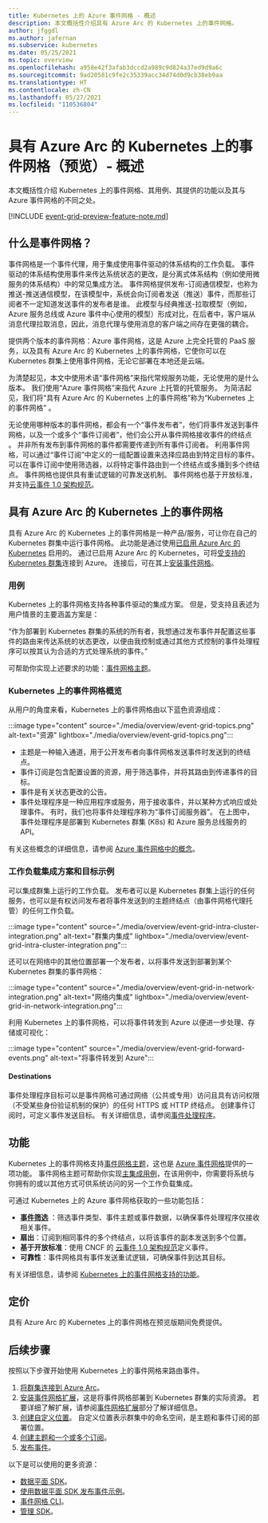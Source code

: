 ```yaml
---
title: Kubernetes 上的 Azure 事件网格 - 概述
description: 本文概括性介绍具有 Azure Arc 的 Kubernetes 上的事件网格。
author: jfggdl
ms.author: jafernan
ms.subservice: kubernetes
ms.date: 05/25/2021
ms.topic: overview
ms.openlocfilehash: a958e42f3afab3dccd2a989c9d824a37ed9d9a6c
ms.sourcegitcommit: 9ad20581c9fe2c35339acc34d74d0d9cb38eb9aa
ms.translationtype: HT
ms.contentlocale: zh-CN
ms.lasthandoff: 05/27/2021
ms.locfileid: "110536804"
---
```

# <a name="event-grid-on-kubernetes-with-azure-arc-preview---overview"></a>具有 Azure Arc 的 Kubernetes 上的事件网格（预览）- 概述
本文概括性介绍 Kubernetes 上的事件网格、其用例、其提供的功能以及其与 Azure 事件网格的不同之处。

[!INCLUDE [event-grid-preview-feature-note.md](../../../includes/event-grid-preview-feature-note.md)]

## <a name="what-is-event-grid"></a>什么是事件网格？
事件网格是一个事件代理，用于集成使用事件驱动的体系结构的工作负载。 事件驱动的体系结构使用事件来传达系统状态的更改，是分离式体系结构（例如使用微服务的体系结构）中的常见集成方法。 事件网格提供发布-订阅通信模型，也称为推送-推送通信模型，在该模型中，系统会向订阅者发送（推送）事件，而那些订阅者不一定知道发送事件的发布者是谁。 此模型与经典推送-拉取模型（例如，Azure 服务总线或 Azure 事件中心使用的模型）形成对比，在后者中，客户端从消息代理拉取消息，因此，消息代理与使用消息的客户端之间存在更强的耦合。

提供两个版本的事件网格：Azure 事件网格，这是 Azure 上完全托管的 PaaS 服务，以及具有 Azure Arc 的 Kubernetes 上的事件网格，它使你可以在 Kubernetes 群集上使用事件网格，无论它部署在本地还是云端。 

为清楚起见，本文中使用术语“事件网格”来指代常规服务功能，无论使用的是什么版本。 我们使用“Azure 事件网格”来指代 Azure 上托管的托管服务。 为简洁起见，我们将“具有 Azure Arc 的 Kubernetes 上的事件网格”称为“Kubernetes 上的事件网格” 。

无论使用哪种版本的事件网格，都会有一个“事件发布者”，他们将事件发送到事件网格，以及一个或多个“事件订阅者”，他们会公开从事件网格接收事件的终结点 。 并非所有发布到事件网格的事件都需要传递到所有事件订阅者。 利用事件网格，可以通过“事件订阅”中定义的一组配置设置来选择应路由到特定目标的事件。 可以在事件订阅中使用筛选器，以将特定事件路由到一个终结点或多播到多个终结点。 事件网格也提供具有重试逻辑的可靠发送机制。 事件网格也基于开放标准，并支持[云事件 1.0 架构规范](https://github.com/cloudevents/spec/blob/master/spec.md)。


## <a name="event-grid-on-kubernetes-with-azure-arc"></a>具有 Azure Arc 的 Kubernetes 上的事件网格
具有 Azure Arc 的 Kubernetes 上的事件网格是一种产品/服务，可让你在自己的 Kubernetes 群集中运行事件网格。 此功能是通过使用[已启用 Azure Arc 的 Kubernetes](../../azure-arc/kubernetes/overview.md) 启用的。 通过已启用 Azure Arc 的 Kubernetes，可将[受支持的 Kubernetes 群集](install-k8s-extension.md#supported-kubernetes-distributions)连接到 Azure。 连接后，可在其上[安装事件网格](install-k8s-extension.md)。 

### <a name="use-case"></a>用例
Kubernetes 上的事件网格支持各种事件驱动的集成方案。 但是，受支持且表述为用户情景的主要涵盖方案是：

“作为部署到 Kubernetes 群集的系统的所有者，我想通过发布事件并配置这些事件的路由来传达系统的状态更改，以便由我控制或通过其他方式控制的事件处理程序可以按其认为合适的方式处理系统的事件。”

可帮助你实现上述要求的功能：[事件网格主题](/rest/api/eventgrid/version2020-10-15-preview/topics)。

### <a name="event-grid-on-kubernetes-at-a-glance"></a>Kubernetes 上的事件网格概览
从用户的角度来看，Kubernetes 上的事件网格由以下蓝色资源组成：

:::image type="content" source="./media/overview/event-grid-topics.png" alt-text="资源" lightbox="./media/overview/event-grid-topics.png":::

* 主题是一种输入通道，用于公开发布者向事件网格发送事件时发送到的终结点。
* 事件订阅是包含配置设置的资源，用于筛选事件，并将其路由到传递事件的目标。
* 事件是有关状态更改的公告。
* 事件处理程序是一种应用程序或服务，用于接收事件，并以某种方式响应或处理事件。 有时，我们也将事件处理程序称为“事件订阅服务器”。 在上图中，事件处理程序是部署到 Kubernetes 群集 (K8s) 和 Azure 服务总线服务的 API。

有关这些概念的详细信息，请参阅 [Azure 事件网格中的概念](concepts.md)。

### <a name="sample-workload-integration-scenarios-and-destinations"></a>工作负载集成方案和目标示例

可以集成群集上运行的工作负载。 发布者可以是 Kubernetes 群集上运行的任何服务，也可以是有权访问发布者将事件发送到的主题终结点（由事件网格代理托管）的任何工作负载。

:::image type="content" source="./media/overview/event-grid-intra-cluster-integration.png" alt-text="群集内集成" lightbox="./media/overview/event-grid-intra-cluster-integration.png":::


还可以在网络中的其他位置部署一个发布者，以将事件发送到部署到某个 Kubernetes 群集的事件网格：

:::image type="content" source="./media/overview/event-grid-in-network-integration.png" alt-text="网络内集成" lightbox="./media/overview/event-grid-in-network-integration.png":::

利用 Kubernetes 上的事件网格，可以将事件转发到 Azure 以便进一步处理、存储或可视化：

:::image type="content" source="./media/overview/event-grid-forward-events.png" alt-text="将事件转发到 Azure":::

#### <a name="destinations"></a>Destinations
事件处理程序目标可以是事件网格可通过网络（公共或专用）访问且具有访问权限（不受某些身份验证机制的保护）的任何 HTTPS 或 HTTP 终结点。 创建事件订阅时，可定义事件发送目标。 有关详细信息，请参阅[事件处理程序](event-handlers.md)。 

## <a name="features"></a>功能
Kubernetes 上的事件网格支持[事件网格主题](/rest/api/eventgrid/version2020-10-15-preview/topics)，这也是 [Azure 事件网格](../custom-topics.md)提供的一项功能。 事件网格主题可帮助你实现[主集成用例](#use-case)，在该用例中，你需要将系统与你拥有的或以其他方式可供系统访问的另一个工作负载集成。

可通过 Kubernetes 上的 Azure 事件网格获取的一些功能包括：

* **[事件筛选](filter-events.md)** ：筛选事件类型、事件主题或事件数据，以确保事件处理程序仅接收相关事件。
* **扇出**：订阅到相同事件的多个终结点，以将该事件的副本发送到多个位置。
* **基于开放标准**：使用 CNCF 的 [云事件 1.0 架构规范](https://github.com/cloudevents/spec/blob/master/spec.md)定义事件。
* **可靠性**：事件网格具有事件发送重试逻辑，可确保事件到达其目标。

有关详细信息，请参阅 [Kubernetes 上的事件网格支持的功能](features.md)。

## <a name="pricing"></a>定价 
具有 Azure Arc 的 Kubernetes 上的事件网格在预览版期间免费提供。

## <a name="next-steps"></a>后续步骤
按照以下步骤开始使用 Kubernetes 上的事件网格来路由事件。

1. [将群集连接到 Azure Arc](../../azure-arc/kubernetes/quickstart-connect-cluster.md)。
1. [安装事件网格扩展](install-k8s-extension.md)，这是将事件网格部署到 Kubernetes 群集的实际资源。 若要详细了解扩展，请参阅[事件网格扩展](install-k8s-extension.md#event-grid-extension)部分了解详细信息。 
1. [创建自定义位置](../../azure-arc/kubernetes/custom-locations.md)。 自定义位置表示群集中的命名空间，是主题和事件订阅的部署位置。
1. [创建主题和一个或多个订阅](create-topic-subscription.md)。
1. [发布事件](create-topic-subscription.md)。

以下是可以使用的更多资源：

* [数据平面 SDK](../sdk-overview.md#data-plane-sdks)。
* [使用数据平面 SDK 发布事件示例](https://devblogs.microsoft.com/azure-sdk/event-grid-ga/)。
* [事件网格 CLI](/cli/azure/eventgrid)。
* [管理 SDK](../sdk-overview.md#management-sdks)。